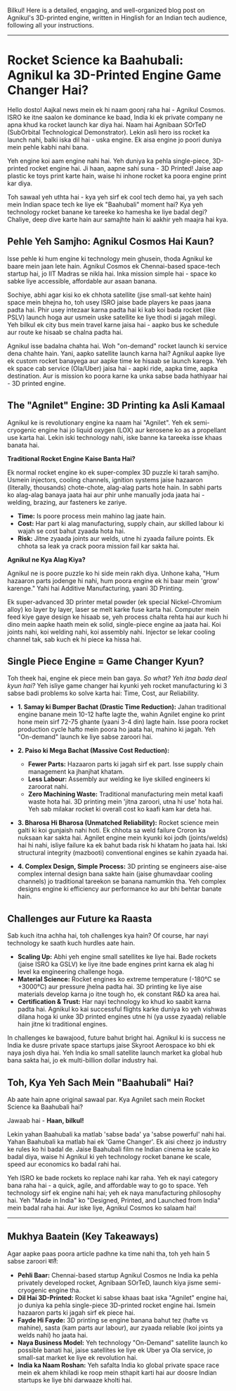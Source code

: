Bilkul! Here is a detailed, engaging, and well-organized blog post on Agnikul's 3D-printed engine, written in Hinglish for an Indian tech audience, following all your instructions.

***

# Rocket Science ka Baahubali: Agnikul ka 3D-Printed Engine Game Changer Hai?

Hello dosto! Aajkal news mein ek hi naam goonj raha hai - Agnikul Cosmos. ISRO ke itne saalon ke dominance ke baad, India ki ek private company ne apna khud ka rocket launch kar diya hai. Naam hai Agnibaan SOrTeD (SubOrbital Technological Demonstrator). Lekin asli hero iss rocket ka launch nahi, balki iska dil hai - uska engine. Ek aisa engine jo poori duniya mein pehle kabhi nahi bana.

Yeh engine koi aam engine nahi hai. Yeh duniya ka pehla single-piece, 3D-printed rocket engine hai. Ji haan, aapne sahi suna - 3D Printed! Jaise aap plastic ke toys print karte hain, waise hi inhone rocket ka poora engine print kar diya.

Toh sawaal yeh uthta hai - kya yeh sirf ek cool tech demo hai, ya yeh sach mein Indian space tech ke liye ek "Baahubali" moment hai? Kya yeh technology rocket banane ke tareeke ko hamesha ke liye badal degi? Chaliye, deep dive karte hain aur samajhte hain ki aakhir yeh maajra hai kya.

## Pehle Yeh Samjho: Agnikul Cosmos Hai Kaun?

Isse pehle ki hum engine ki technology mein ghusein, thoda Agnikul ke baare mein jaan lete hain. Agnikul Cosmos ek Chennai-based space-tech startup hai, jo IIT Madras se nikla hai. Inka mission simple hai - space ko sabke liye accessible, affordable aur asaan banana.

Sochiye, abhi agar kisi ko ek chhota satellite (jise small-sat kehte hain) space mein bhejna ho, toh usey ISRO jaise bade players ke paas jaana padta hai. Phir usey intezaar karna padta hai ki kab koi bada rocket (like PSLV) launch hoga aur usmein uske satellite ke liye thodi si jagah milegi. Yeh bilkul ek city bus mein travel karne jaisa hai - aapko bus ke schedule aur route ke hisaab se chalna padta hai.

Agnikul isse badalna chahta hai. Woh "on-demand" rocket launch ki service dena chahte hain. Yani, aapko satellite launch karna hai? Agnikul aapke liye ek custom rocket banayega aur aapke time ke hisaab se launch karega. Yeh ek space cab service (Ola/Uber) jaisa hai - aapki ride, aapka time, aapka destination. Aur is mission ko poora karne ka unka sabse bada hathiyaar hai - 3D printed engine.

## The "Agnilet" Engine: 3D Printing ka Asli Kamaal

Agnikul ke is revolutionary engine ka naam hai "Agnilet". Yeh ek semi-cryogenic engine hai jo liquid oxygen (LOX) aur kerosene ko as a propellant use karta hai. Lekin iski technology nahi, iske banne ka tareeka isse khaas banata hai.

**Traditional Rocket Engine Kaise Banta Hai?**

Ek normal rocket engine ko ek super-complex 3D puzzle ki tarah samjho. Usmein injectors, cooling channels, ignition systems jaise hazaaron (literally, thousands) chote-chote, alag-alag parts hote hain. In sabhi parts ko alag-alag banaya jaata hai aur phir unhe manually joda jaata hai - welding, brazing, aur fasteners ke zariye.
- **Time:** Is poore process mein mahino lag jaate hain.
- **Cost:** Har part ki alag manufacturing, supply chain, aur skilled labour ki wajah se cost bahut zyaada hota hai.
- **Risk:** Jitne zyaada joints aur welds, utne hi zyaada failure points. Ek chhota sa leak ya crack poora mission fail kar sakta hai.

**Agnikul ne Kya Alag Kiya?**

Agnikul ne is poore puzzle ko hi side mein rakh diya. Unhone kaha, "Hum hazaaron parts jodenge hi nahi, hum poora engine ek hi baar mein 'grow' karenge." Yahi hai Additive Manufacturing, yaani 3D Printing.

Ek super-advanced 3D printer metal powder (ek special Nickel-Chromium alloy) ko layer by layer, laser se melt karke fuse karta hai. Computer mein feed kiye gaye design ke hisaab se, yeh process chalta rehta hai aur kuch hi dino mein aapke haath mein ek solid, single-piece engine aa jaata hai. Koi joints nahi, koi welding nahi, koi assembly nahi. Injector se lekar cooling channel tak, sab kuch ek hi piece ka hissa hai.

## Single Piece Engine = Game Changer Kyun?

Toh theek hai, engine ek piece mein ban gaya. *So what? Yeh itna bada deal kyun hai?* Yeh isliye game changer hai kyunki yeh rocket manufacturing ki 3 sabse badi problems ko solve karta hai: Time, Cost, aur Reliability.

- **1. Samay ki Bumper Bachat (Drastic Time Reduction):**
  Jahan traditional engine banane mein 10-12 hafte lagte the, wahin Agnilet engine ko print hone mein sirf 72-75 ghante (yaani 3-4 din) lagte hain. Isse poora rocket production cycle hafto mein poora ho jaata hai, mahino ki jagah. Yeh "On-demand" launch ke liye sabse zaroori hai.

- **2. Paiso ki Mega Bachat (Massive Cost Reduction):**
  - **Fewer Parts:** Hazaaron parts ki jagah sirf ek part. Isse supply chain management ka jhanjhat khatam.
  - **Less Labour:** Assembly aur welding ke liye skilled engineers ki zaroorat nahi.
  - **Zero Machining Waste:** Traditional manufacturing mein metal kaafi waste hota hai. 3D printing mein 'jitna zaroori, utna hi use' hota hai.
  Yeh sab milakar rocket ki overall cost ko kaafi kam kar deta hai.

- **3. Bharosa Hi Bharosa (Unmatched Reliability):**
  Rocket science mein galti ki koi gunjaish nahi hoti. Ek chhota sa weld failure Croron ka nuksaan kar sakta hai. Agnilet engine mein kyunki koi jodh (joints/welds) hai hi nahi, isliye failure ka ek bahut bada risk hi khatam ho jaata hai. Iski structural integrity (mazbooti) conventional engines se kahin zyaada hai.

- **4. Complex Design, Simple Process:**
  3D printing se engineers aise-aise complex internal design bana sakte hain (jaise ghumavdaar cooling channels) jo traditional tareekon se banana namumkin tha. Yeh complex designs engine ki efficiency aur performance ko aur bhi behtar banate hain.

## Challenges aur Future ka Raasta

Sab kuch itna achha hai, toh challenges kya hain? Of course, har nayi technology ke saath kuch hurdles aate hain.

- **Scaling Up:** Abhi yeh engine small satellites ke liye hai. Bade rockets (jaise ISRO ka GSLV) ke liye itne bade engines print karna ek alag hi level ka engineering challenge hoga.
- **Material Science:** Rocket engines ko extreme temperature (-180°C se +3000°C) aur pressure jhelna padta hai. 3D printing ke liye aise materials develop karna jo itne tough ho, ek constant R&D ka area hai.
- **Certification & Trust:** Har nayi technology ko khud ko saabit karna padta hai. Agnikul ko kai successful flights karke duniya ko yeh vishwas dilana hoga ki unke 3D printed engines utne hi (ya usse zyaada) reliable hain jitne ki traditional engines.

In challenges ke bawajood, future bahut bright hai. Agnikul ki is success ne India ke dusre private space startups jaise Skyroot Aerospace ko bhi ek naya josh diya hai. Yeh India ko small satellite launch market ka global hub bana sakta hai, jo ek multi-billion dollar industry hai.

## Toh, Kya Yeh Sach Mein "Baahubali" Hai?

Ab aate hain apne original sawaal par. Kya Agnilet sach mein Rocket Science ka Baahubali hai?

Jawaab hai - **Haan, bilkul!**

Lekin yahan Baahubali ka matlab 'sabse bada' ya 'sabse powerful' nahi hai. Yahan Baahubali ka matlab hai ek 'Game Changer'. Ek aisi cheez jo industry ke rules ko hi badal de. Jaise Baahubali film ne Indian cinema ke scale ko badal diya, waise hi Agnikul ki yeh technology rocket banane ke scale, speed aur economics ko badal rahi hai.

Yeh ISRO ke bade rockets ko replace nahi kar raha. Yeh ek nayi category bana raha hai - a quick, agile, and affordable way to go to space. Yeh technology sirf ek engine nahi hai; yeh ek naya manufacturing philosophy hai. Yeh "Made in India" ko "Designed, Printed, and Launched from India" mein badal raha hai. Aur iske liye, Agnikul Cosmos ko salaam hai!

---

## Mukhya Baatein (Key Takeaways)

Agar aapke paas poora article padhne ka time nahi tha, toh yeh hain 5 sabse zaroori बातें:

- **Pehli Baar:** Chennai-based startup Agnikul Cosmos ne India ka pehla privately developed rocket, Agnibaan SOrTeD, launch kiya jisme semi-cryogenic engine tha.
- **Dil Hai 3D-Printed:** Rocket ki sabse khaas baat iska "Agnilet" engine hai, jo duniya ka pehla single-piece 3D-printed rocket engine hai. Ismein hazaaron parts ki jagah sirf ek piece hai.
- **Fayde Hi Fayde:** 3D printing se engine banana bahut tez (hafte vs mahine), sasta (kam parts aur labour), aur zyaada reliable (koi joints ya welds nahi) ho jaata hai.
- **Naya Business Model:** Yeh technology "On-Demand" satellite launch ko possible banati hai, jaise satellites ke liye ek Uber ya Ola service, jo small-sat market ke liye ek revolution hai.
- **India ka Naam Roshan:** Yeh safalta India ko global private space race mein ek ahem khiladi ke roop mein sthapit karti hai aur doosre Indian startups ke liye bhi darwaaze kholti hai.